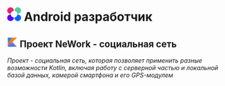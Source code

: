# <img src="https://github.com/AnPavel/NMedia/blob/main/netology.svg" width="32" height="32"> Android разработчик                                                                 
                                                                                                                                                                                  
## <img src="https://github.com/AnPavel/NMedia/blob/main/kotlin.png" width="24" height="24"> **Проект NeWork - социальная сеть**                                                  
                                                                                                                                                                                  
*Проект - социальная сеть, которая позволяет применить разные возможности Kotlin, включая работу с серверной частью и локальной базой данных, камерой смартфона и его GPS-модулем*
